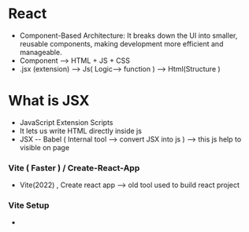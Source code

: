# React
- Component-Based Architecture: It breaks down the UI into smaller, reusable components, making development more efficient and manageable. 
- Component --> HTML + JS + CSS
- .jsx (extension) --> Js( Logic--> function ) --> Html(Structure )

# What is JSX
- JavaScript Extension Scripts
- It lets us write HTML directly inside js
- JSX -- Babel ( Internal tool --> convert JSX into js ) --> this js help to visible on page 

### Vite ( Faster ) / Create-React-App
- Vite(2022) , Create react app --> old tool used to build react project 

### Vite Setup 
- 